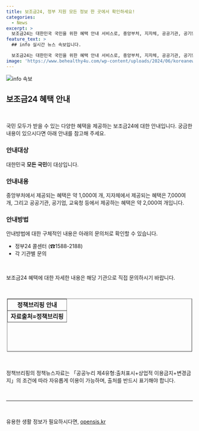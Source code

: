 ```yaml
---
title: 보조금24, 정부 지원 모든 정보 한 곳에서 확인하세요!
categories:
  - News
excerpt: >
  보조금24는 대한민국 국민을 위한 혜택 안내 서비스로, 중앙부처, 지자체, 공공기관, 공기업, 교육청 등의 1,000여 개 혜택을 제공합니다. 이 서비스는 국민들이 받을 수 있는 혜택 정보를 종합적으로 제공하여 편리한 이용이 가능하며, 자세한 사항은 정부24 콜센터(☎15882188)나 해당 기관으로 문의할 수 있습니다.
feature_text: >
  ## info 실시간 뉴스 속보입니다.

  보조금24는 대한민국 국민을 위한 혜택 안내 서비스로, 중앙부처, 지자체, 공공기관, 공기업, 교육청 등의 1,000여 개 혜택을 제공합니다. 이 서비스는 국민들이 받을 수 있는 혜택 정보를 종합적으로 제공하여 편리한 이용이 가능하며, 자세한 사항은 정부24 콜센터(☎15882188)나 해당 기관으로 문의할 수 있습니다.
image: 'https://www.behealthy4u.com/wp-content/uploads/2024/06/koreanews.jpg'
---
```


<p><img src="https://www.behealthy4u.com/wp-content/uploads/2024/06/koreanews.jpg" alt="info 속보" /></p>

<h2 data-ke-size="size26">보조금24 혜택 안내</h2>

<p data-ke-size="size16">&nbsp;</p>

<p data-ke-size="size16">국민 모두가 받을 수 있는 다양한 혜택을 제공하는 보조금24에 대한 안내입니다. 궁금한 내용이 있으시다면 아래 안내를 참고해 주세요.</p>

<h3>안내대상</h3>

<p data-ke-size="size16">대한민국 <b>모든 국민</b>이 대상입니다.</p>

<h3>안내내용</h3>

<p data-ke-size="size16">중앙부처에서 제공되는 혜택은 약 1,000여 개, 지자체에서 제공되는 혜택은 7,000여 개, 그리고 공공기관, 공기업, 교육청 등에서 제공하는 혜택은 약 2,000여 개입니다.</p>

<h3>안내방법</h3>

<p data-ke-size="size16">안내방법에 대한 구체적인 내용은 아래의 문의처로 확인할 수 있습니다.</p>

<ul>
<li>정부24 콜센터 (☎1588-2188)</li>
<li>각 기관별 문의</li>
</ul>

<p data-ke-size="size16">&nbsp;</p>

<p data-ke-size="size16">보조금24 혜택에 대한 자세한 내용은 해당 기관으로 직접 문의하시기 바랍니다.</p>

<p data-ke-size="size16">&nbsp;</p>

<table style="width: 500px; height: 143px; margin-left: auto; margin-right: auto;" border="1">
<tbody>
<tr>
<td style="text-align: center; height: 17px;"><b>정책브리핑 안내</b></td>
</tr>
<tr>
<td style="text-align: center; height: 17px;"><b>자료출처=정책브리핑 </b></td>
</tr>
</tbody>
</table>

<p data-ke-size="size16">&nbsp;</p>

<p data-ke-size="size16">정책브리핑의 정책뉴스자료는 「공공누리 제4유형:출처표시+상업적 이용금지+변경금지」의 조건에 따라 자유롭게 이용이 가능하며, 출처를 반드시 표기해야 합니다.</p>

<p data-ke-size="size16">&nbsp;</p>

<hr>

<p data-ke-size="size16">&nbsp;</p>
유용한 생활 정보가 필요하시다면, <a href="https://opensis.kr" rel="dofollow">opensis.kr</a>


